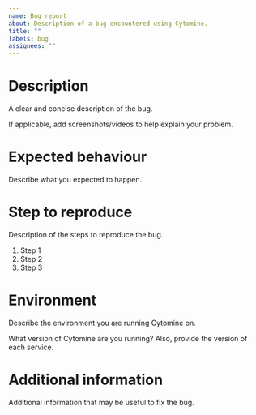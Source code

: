 ```yaml
---
name: Bug report
about: Description of a bug encountered using Cytomine.
title: ""
labels: bug
assignees: ""
---
```


# Description

A clear and concise description of the bug.

If applicable, add screenshots/videos to help explain your problem.

# Expected behaviour

Describe what you expected to happen.

# Step to reproduce

Description of the steps to reproduce the bug.

1. Step 1
2. Step 2
3. Step 3

# Environment

Describe the environment you are running Cytomine on.

What version of Cytomine are you running? Also, provide the version of each service.

# Additional information

Additional information that may be useful to fix the bug.

